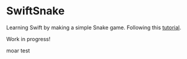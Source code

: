 #  SwiftSnake

Learning Swift by making a simple Snake game. Following this [tutorial](https://medium.com/@gavin9/how-to-build-an-iphone-game-from-scratch-using-spritekit-no-coding-experience-required-bf486568075a).

Work in progress!

moar test